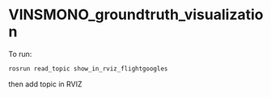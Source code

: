 # VINSMONO_groundtruth_visualization

To run:
```php
rosrun read_topic show_in_rviz_flightgoogles
```

then add topic in RVIZ
